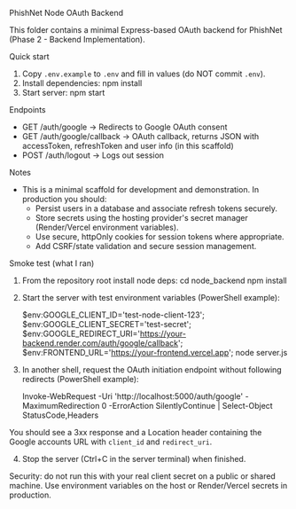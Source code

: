PhishNet Node OAuth Backend

This folder contains a minimal Express-based OAuth backend for PhishNet (Phase 2 - Backend Implementation).

Quick start
1. Copy `.env.example` to `.env` and fill in values (do NOT commit `.env`).
2. Install dependencies:
   npm install
3. Start server:
   npm start

Endpoints
- GET /auth/google -> Redirects to Google OAuth consent
- GET /auth/google/callback -> OAuth callback, returns JSON with accessToken, refreshToken and user info (in this scaffold)
- POST /auth/logout -> Logs out session

Notes
- This is a minimal scaffold for development and demonstration. In production you should:
  - Persist users in a database and associate refresh tokens securely.
  - Store secrets using the hosting provider's secret manager (Render/Vercel environment variables).
  - Use secure, httpOnly cookies for session tokens where appropriate.
  - Add CSRF/state validation and secure session management.

Smoke test (what I ran)
1. From the repository root install node deps:
   cd node_backend
   npm install

2. Start the server with test environment variables (PowerShell example):

   $env:GOOGLE_CLIENT_ID='test-node-client-123'; $env:GOOGLE_CLIENT_SECRET='test-secret'; $env:GOOGLE_REDIRECT_URI='https://your-backend.render.com/auth/google/callback'; $env:FRONTEND_URL='https://your-frontend.vercel.app'; node server.js

3. In another shell, request the OAuth initiation endpoint without following redirects (PowerShell example):

   Invoke-WebRequest -Uri 'http://localhost:5000/auth/google' -MaximumRedirection 0 -ErrorAction SilentlyContinue | Select-Object StatusCode,Headers

You should see a 3xx response and a Location header containing the Google accounts URL with `client_id` and `redirect_uri`.

4. Stop the server (Ctrl+C in the server terminal) when finished.

Security: do not run this with your real client secret on a public or shared machine. Use environment variables on the host or Render/Vercel secrets in production.
